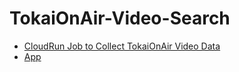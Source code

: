# TokaiOnAir-Video-Search

- [CloudRun Job to Collect TokaiOnAir Video Data](job/README.md)
- [App](app/README.md)
